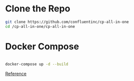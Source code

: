 # Clone the Repo
```sh
git clone https://github.com/confluentinc/cp-all-in-one
cd /cp-all-in-one/cp-all-in-one


```
# Docker Compose
```sh

docker-compose up -d --build

```


[Reference](https://docs.confluent.io/current/quickstart/ce-docker-quickstart.html)
